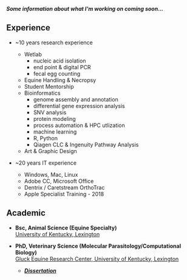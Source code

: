 ***Some information about what I'm working on coming soon...***

## Experience
- ~10 years research experience
  - Wetlab
    - nucleic acid isolation  
    - end point & digital PCR
    - fecal egg counting
  - Equine Handling & Necropsy
  - Student Mentorship
  - Bioinformatics
    - genome assembly and annotation
    - differential gene expression analysis
    - SNV analysis
    - protein modeling
    - process automation & HPC utlization
    - machine learning
    - R, Python
    - Qiagen CLC & Ingenuity Pathway Analysis
  - Art & Graphic Design
    
- ~20 years IT experience
  - Windows, Mac, Linux
  - Adobe CC, Microsoft Office
  - Dentrix / Caretstream OrthoTrac
  - Apple Specialist Training - 2018

## Academic
- **Bsc, Animal Science (Equine Specialty)**\
[University of Kentucky, Lexington](https://www.uky.edu/)

- **PhD, Veterinary Science (Molecular Parasitology/Computational Biology)**\
[Gluck Equine Research Center, University of Kentucky, Lexington](https://gluck.ca.uky.edu/)
  - ***[Dissertation](https://uknowledge.uky.edu/gluck_etds/67/)***
 
